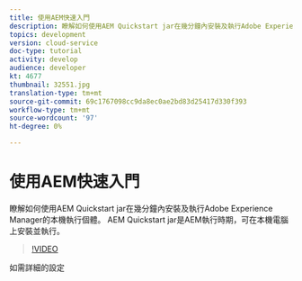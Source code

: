 ```yaml
---
title: 使用AEM快速入門
description: 瞭解如何使用AEM Quickstart jar在幾分鐘內安裝及執行Adobe Experience Manager的本機執行個體。 AEM Quickstart jar是AEM執行時期，可在本機電腦上安裝並執行。
topics: development
version: cloud-service
doc-type: tutorial
activity: develop
audience: developer
kt: 4677
thumbnail: 32551.jpg
translation-type: tm+mt
source-git-commit: 69c1767098cc9da8ec0ae2bd83d25417d330f393
workflow-type: tm+mt
source-wordcount: '97'
ht-degree: 0%

---
```



# 使用AEM快速入門

瞭解如何使用AEM Quickstart jar在幾分鐘內安裝及執行Adobe Experience Manager的本機執行個體。 AEM Quickstart jar是AEM執行時期，可在本機電腦上安裝並執行。

>[!VIDEO](https://video.tv.adobe.com/v/32551/?quality=12&learn=on)

如需詳細的設定